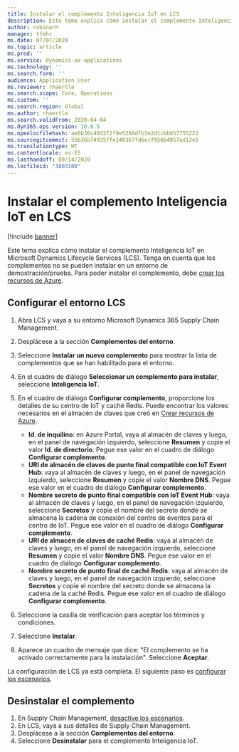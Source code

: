 ```yaml
---
title: Instalar el complemento Inteligencia IoT en LCS
description: Este tema explica cómo instalar el complemento Inteligencia IoT en Microsoft Dynamics Lifecycle Services (LCS).
author: robinarh
manager: tfehr
ms.date: 07/07/2020
ms.topic: article
ms.prod: ''
ms.service: dynamics-ax-applications
ms.technology: ''
ms.search.form: ''
audience: Application User
ms.reviewer: rhaertle
ms.search.scope: Core, Operations
ms.custom: ''
ms.search.region: Global
ms.author: rhaertle
ms.search.validFrom: 2020-04-04
ms.dyn365.ops.version: 10.0.5
ms.openlocfilehash: ae6b36c40d2f2f9e5266dfb3e2d1cbbb57755222
ms.sourcegitcommit: 5bb36b74935ffe140367fd6ecf956b4857ad12e5
ms.translationtype: HT
ms.contentlocale: es-ES
ms.lasthandoff: 09/14/2020
ms.locfileid: "3803100"
---
```

# <a name="install-the-iot-intelligence-add-in-in-lcs"></a>Instalar el complemento Inteligencia IoT en LCS

[!include [banner](../../includes/banner.md)]

Este tema explica cómo instalar el complemento Inteligencia IoT en Microsoft Dynamics Lifecycle Services (LCS). Tenga en cuenta que los complementos no se pueden instalar en un entorno de demostración/prueba. Para poder instalar el complemento, debe [crear los recursos de Azure](iot-azure-setup.md).

## <a name="set-up-the-lcs-environment"></a>Configurar el entorno LCS

1. Abra LCS y vaya a su entorno Microsoft Dynamics 365 Supply Chain Management.
2. Desplácese a la sección **Complementos del entorno**.
3. Seleccione **Instalar un nuevo complemento** para mostrar la lista de complementos que se han habilitado para el entorno.
4. En el cuadro de diálogo **Seleccionar un complemento para instalar**, seleccione **Inteligencia IoT**.
5. En el cuadro de diálogo **Configurar complemento**, proporcione los detalles de su centro de IoT y caché Redis. Puede encontrar los valores necesarios en el almacén de claves que creó en [Crear recursos de Azure](iot-azure-setup.md).

    + **Id. de inquilino**: en Azure Portal, vaya al almacén de claves y luego, en el panel de navegación izquierdo, seleccione **Resumen** y copie el valor **Id. de directorio**. Pegue ese valor en el cuadro de diálogo **Configurar complemento**.
    + **URI de almacén de claves de punto final compatible con IoT Event Hub**: vaya al almacén de claves y luego, en el panel de navegación izquierdo, seleccione **Resumen** y copie el valor **Nombre DNS**. Pegue ese valor en el cuadro de diálogo **Configurar complemento**.
    + **Nombre secreto de punto final compatible con IoT Event Hub**: vaya al almacén de claves y luego, en el panel de navegación izquierdo, seleccione **Secretos** y copie el nombre del secreto donde se almacena la cadena de conexión del centro de eventos para el centro de IoT. Pegue ese valor en el cuadro de diálogo **Configurar complemento**.
    + **URI de almacén de claves de caché Redis**: vaya al almacén de claves y luego, en el panel de navegación izquierdo, seleccione **Resumen** y copie el valor **Nombre DNS**. Pegue ese valor en el cuadro de diálogo **Configurar complemento**.
    + **Nombre secreto de punto final de caché Redis**: vaya al almacén de claves y luego, en el panel de navegación izquierdo, seleccione **Secretos** y copie el nombre del secreto donde se almacena la cadena de la caché Redis. Pegue ese valor en el cuadro de diálogo **Configurar complemento**.

6. Seleccione la casilla de verificación para aceptar los términos y condiciones.
7. Seleccione **Instalar**.
8. Aparece un cuadro de mensaje que dice: "El complemento se ha activado correctamente para la instalación". Seleccione **Aceptar**.

La configuración de LCS ya está completa. El siguiente paso es [configurar los escenarios](iot-scenario-setup.md).

## <a name="uninstall-the-add-in"></a><a id="uninstall-addin"></a>Desinstalar el complemento

1. En Supply Chain Management, [desactive los escenarios](iot-scenario-setup.md#how-to-disable-a-scenario).
2. En LCS, vaya a sus detalles de Supply Chain Management.
3. Desplácese a la sección **Complementos del entorno**.
4. Seleccione **Desinstalar** para el complemento Inteligencia IoT.
